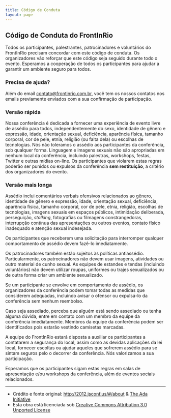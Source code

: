 ```yaml
---
title: Código de Conduta
layout: page
---
```


## Código de Conduta do FrontInRio

Todos os participantes, palestrantes, patrocinadores e voluntários do FrontInRio precisam concordar com este código de conduta. Os organizadores vão reforçar que este código seja seguido durante todo o evento. Esperamos a cooperação de todos os participantes para ajudar a garantir um ambiente seguro para todos.


### Precisa de ajuda?

Além do email [contato@frontinrio.com.br](mailto:contato@frontinrio.com.br), você tem os nossos contatos nos emails previamente enviados com a sua confirmação de participação.

### Versão rápida

Nossa conferência é dedicada a fornecer uma experiência de evento livre de assédio para todos, independentemente do sexo, identidade de gênero e expressão, idade, orientação sexual, deficiência, aparência física, tamanho corporal, cor de pele, etnia, religião (ou falta dela) ou escolhas de tecnologias. Nós não toleramos o assédio aos participantes da conferência, sob qualquer forma. Linguagem e imagens sexuais não são apropriadas em nenhum local da conferência, incluindo palestras, workshops, festas, Twitter e outras mídias on-line. Os participantes que violarem estas regras poderão ser punidos ou expulsos da conferência __sem restituição__, a critério dos organizadores do evento.

### Versão mais longa

Assédio inclui comentários verbais ofensivos relacionados ao gênero, identidade de gênero e expressão, idade, orientação sexual, deficiência, aparência física, tamanho corporal, cor de pele, etnia, religião, escolhas de tecnologias, imagens sexuais em espaços públicos, intimidação deliberada, perseguição, _stalking_, fotografias ou filmagens constrangedoras, interrupção contínua das apresentações ou outros eventos, contato físico inadequado e atenção sexual indesejada.

Os participantes que receberem uma solicitação para interromper qualquer comportamento de assédio devem fazê-lo imediatamente.

Os patrocinadores também estão sujeitos às políticas antiassédio. Particularmente, os patrocinadores não devem usar imagens, atividades ou outro material de cunho sexual. As equipes de estandes e tendas (incluindo voluntários) não devem utilizar roupas, uniformes ou trajes sexualizados ou de outra forma criar um ambiente sexualizado.

Se um participante se envolve em comportamento de assédio, os organizadores da conferência podem tomar todas as medidas que considerem adequadas, incluindo avisar o ofensor ou expulsá-lo da conferência sem nenhum reembolso.

Caso seja assediado, perceba que alguém está sendo assediado ou tenha alguma dúvida, entre em contato com um membro da equipe da conferência imediatamente. Membros da equipe da conferência podem ser identificados pois estarão vestindo camisetas marcadas.

A equipe do FrontInRio estará disposta a auxiliar os participantes a contatarem a segurança do local, assim como as devidas aplicações da lei local, fornecer escoltas ou ajudar aqueles que sofrerem assédio para se sintam seguros pelo o decorrer da conferência. Nós valorizamos a sua participação.

Esperamos que os participantes sigam estas regras em salas de apresentação e/ou workshops da conferência, além de eventos sociais relacionados. 

---

- Crédito e fonte original: http://2012.jsconf.us/#/about & [The Ada Initiative](http://geekfeminism.wikia.com/wiki/Conference_anti-harassment/Policy)
- Esta obra está licenciada sob [Creative Commons Attribution 3.0 Unported License](http://creativecommons.org/licenses/by/3.0/deed.en_US)